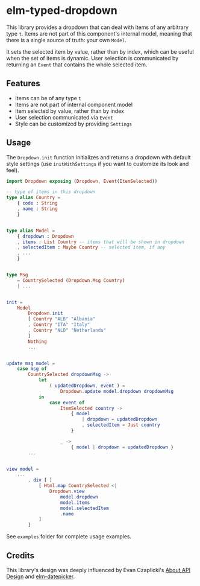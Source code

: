 # elm-typed-dropdown

This library provides a dropdown that can deal with items of any arbitrary type `t`. Items are not part of this component's internal model, meaning that there is a single source of truth: your own `Model`.

It sets the selected item by value, rather than by index, which can be useful when the set of items is dynamic. User selection is communicated by returning an `Event` that contains the whole selected item. 

## Features

- Items can be of any type `t`
- Items are not part of internal component model
- Item selected by value, rather than by index
- User selection communicated via `Event`
- Style can be customized by providing `Settings`

## Usage

The `Dropdown.init` function initializes and returns a dropdown with default style settings (use `initWithSettings` if you want to customize its look and feel).

```elm
import Dropdown exposing (Dropdown, Event(ItemSelected))

-- type of items in this dropdown
type alias Country =
    { code : String
    , name : String
    }


type alias Model =
    { dropdown : Dropdown
    , items : List Country -- items that will be shown in dropdown
    , selectedItem : Maybe Country -- selected item, if any
    , ...
    }


type Msg
    = CountrySelected (Dropdown.Msg Country)
    | ...


init =
    Model
        Dropdown.init
        [ Country "ALB" "Albania"
        , Country "ITA" "Italy"
        , Country "NLD" "Netherlands"
        ]
        Nothing
        ...


update msg model =
    case msg of
        CountrySelected dropdownMsg ->
            let
                ( updatedDropdown, event ) =
                    Dropdown.update model.dropdown dropdownMsg
            in
                case event of
                    ItemSelected country ->
                        { model
                            | dropdown = updatedDropdown
                            , selectedItem = Just country
                        }

                    _ ->
                        { model | dropdown = updatedDropdown }
        ...


view model =
    ...
        , div [ ]
            [ Html.map CountrySelected <|
                Dropdown.view
                    model.dropdown
                    model.items
                    model.selectedItem
                    .name
            ]
        ]
```

See `examples` folder for complete usage examples.

## Credits

This library's design was deeply influenced by Evan Czaplicki's [About API Design](https://github.com/evancz/elm-sortable-table#about-api-design) and [elm-datepicker](https://github.com/elm-community/elm-datepicker).
